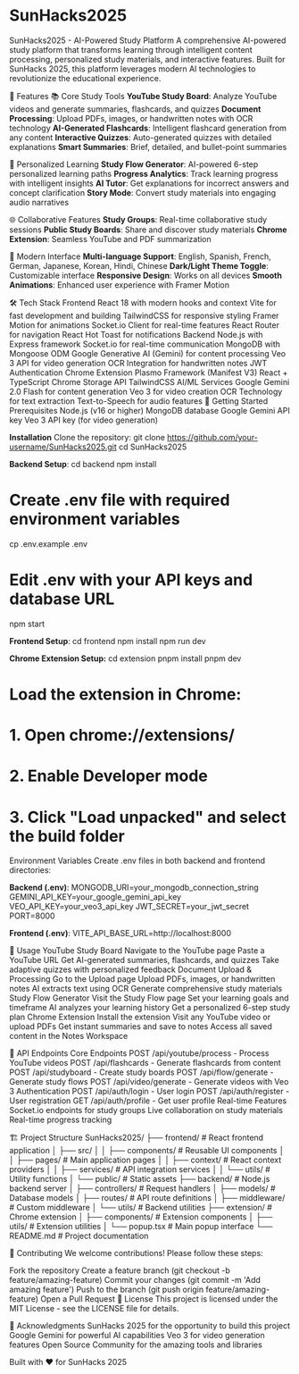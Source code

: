 # SunHacks2025
SunHacks2025 - AI-Powered Study Platform
A comprehensive AI-powered study platform that transforms learning through intelligent content processing, personalized study materials, and interactive features. Built for SunHacks 2025, this platform leverages modern AI technologies to revolutionize the educational experience.

🌟 Features
📚 Core Study Tools
**YouTube Study Board**: Analyze YouTube videos and generate summaries, flashcards, and quizzes
**Document Processing**: Upload PDFs, images, or handwritten notes with OCR technology
**AI-Generated Flashcards**: Intelligent flashcard generation from any content
**Interactive Quizzes**: Auto-generated quizzes with detailed explanations
**Smart Summaries**: Brief, detailed, and bullet-point summaries

🎯 Personalized Learning
**Study Flow Generator**: AI-powered 6-step personalized learning paths
**Progress Analytics**: Track learning progress with intelligent insights
**AI Tutor**: Get explanations for incorrect answers and concept clarification
**Story Mode**: Convert study materials into engaging audio narratives

🌐 Collaborative Features
**Study Groups**: Real-time collaborative study sessions
**Public Study Boards**: Share and discover study materials
**Chrome Extension**: Seamless YouTube and PDF summarization

🎨 Modern Interface
**Multi-language Support**: English, Spanish, French, German, Japanese, Korean, Hindi, Chinese
**Dark/Light Theme Toggle**: Customizable interface
**Responsive Design**: Works on all devices
**Smooth Animations**: Enhanced user experience with Framer Motion

🛠 Tech Stack
Frontend
React 18 with modern hooks and context
Vite for fast development and building
TailwindCSS for responsive styling
Framer Motion for animations
Socket.io Client for real-time features
React Router for navigation
React Hot Toast for notifications
Backend
Node.js with Express framework
Socket.io for real-time communication
MongoDB with Mongoose ODM
Google Generative AI (Gemini) for content processing
Veo 3 API for video generation
OCR Integration for handwritten notes
JWT Authentication
Chrome Extension
Plasmo Framework (Manifest V3)
React + TypeScript
Chrome Storage API
TailwindCSS
AI/ML Services
Google Gemini 2.0 Flash for content generation
Veo 3 for video creation
OCR Technology for text extraction
Text-to-Speech for audio features
🚀 Getting Started
Prerequisites
Node.js (v16 or higher)
MongoDB database
Google Gemini API key
Veo 3 API key (for video generation)

**Installation**
Clone the repository:
git clone https://github.com/your-username/SunHacks2025.git
cd SunHacks2025

**Backend Setup**:
cd backend
npm install
# Create .env file with required environment variables
cp .env.example .env
# Edit .env with your API keys and database URL

npm start

**Frontend Setup**:
cd frontend
npm install
npm run dev

**Chrome Extension Setup:**
cd extension
pnpm install
pnpm dev

# Load the extension in Chrome:
# 1. Open chrome://extensions/
# 2. Enable Developer mode
# 3. Click "Load unpacked" and select the build folder

Environment Variables
Create .env files in both backend and frontend directories:

**Backend (.env)**:
MONGODB_URI=your_mongodb_connection_string
GEMINI_API_KEY=your_google_gemini_api_key
VEO_API_KEY=your_veo3_api_key
JWT_SECRET=your_jwt_secret
PORT=8000

**Frontend (.env)**:
VITE_API_BASE_URL=http://localhost:8000

📱 Usage
YouTube Study Board
Navigate to the YouTube page
Paste a YouTube URL
Get AI-generated summaries, flashcards, and quizzes
Take adaptive quizzes with personalized feedback
Document Upload & Processing
Go to the Upload page
Upload PDFs, images, or handwritten notes
AI extracts text using OCR
Generate comprehensive study materials
Study Flow Generator
Visit the Study Flow page
Set your learning goals and timeframe
AI analyzes your learning history
Get a personalized 6-step study plan
Chrome Extension
Install the extension
Visit any YouTube video or upload PDFs
Get instant summaries and save to notes
Access all saved content in the Notes Workspace

🔧 API Endpoints
Core Endpoints
POST /api/youtube/process - Process YouTube videos
POST /api/flashcards - Generate flashcards from content
POST /api/studyboard - Create study boards
POST /api/flow/generate - Generate study flows
POST /api/video/generate - Generate videos with Veo 3
Authentication
POST /api/auth/login - User login
POST /api/auth/register - User registration
GET /api/auth/profile - Get user profile
Real-time Features
Socket.io endpoints for study groups
Live collaboration on study materials
Real-time progress tracking

🏗 Project Structure
SunHacks2025/
├── frontend/                 # React frontend application
│   ├── src/
│   │   ├── components/      # Reusable UI components
│   │   ├── pages/          # Main application pages
│   │   ├── context/        # React context providers
│   │   ├── services/       # API integration services
│   │   └── utils/          # Utility functions
│   └── public/             # Static assets
├── backend/                 # Node.js backend server
│   ├── controllers/        # Request handlers
│   ├── models/            # Database models
│   ├── routes/            # API route definitions
│   ├── middleware/        # Custom middleware
│   └── utils/             # Backend utilities
├── extension/              # Chrome extension
│   ├── components/        # Extension components
│   ├── utils/            # Extension utilities
│   └── popup.tsx         # Main popup interface
└── README.md             # Project documentation


🤝 Contributing
We welcome contributions! Please follow these steps:

Fork the repository
Create a feature branch (git checkout -b feature/amazing-feature)
Commit your changes (git commit -m 'Add amazing feature')
Push to the branch (git push origin feature/amazing-feature)
Open a Pull Request
📄 License
This project is licensed under the MIT License - see the LICENSE file for details.

🙏 Acknowledgments
SunHacks 2025 for the opportunity to build this project
Google Gemini for powerful AI capabilities
Veo 3 for video generation features
Open Source Community for the amazing tools and libraries


Built with ❤️ for SunHacks 2025
